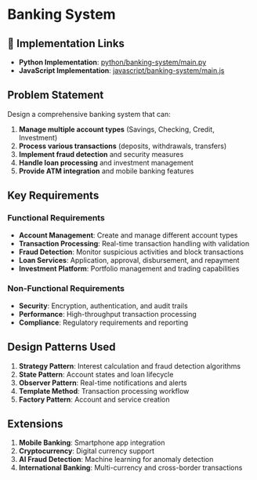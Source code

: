 # Banking System

## 🔗 Implementation Links
- **Python Implementation**: [python/banking-system/main.py](python/banking-system/main.py)
- **JavaScript Implementation**: [javascript/banking-system/main.js](javascript/banking-system/main.js)

## Problem Statement

Design a comprehensive banking system that can:

1. **Manage multiple account types** (Savings, Checking, Credit, Investment)
2. **Process various transactions** (deposits, withdrawals, transfers)
3. **Implement fraud detection** and security measures
4. **Handle loan processing** and investment management
5. **Provide ATM integration** and mobile banking features

## Key Requirements

### Functional Requirements
- **Account Management**: Create and manage different account types
- **Transaction Processing**: Real-time transaction handling with validation
- **Fraud Detection**: Monitor suspicious activities and block transactions
- **Loan Services**: Application, approval, disbursement, and repayment
- **Investment Platform**: Portfolio management and trading capabilities

### Non-Functional Requirements
- **Security**: Encryption, authentication, and audit trails
- **Performance**: High-throughput transaction processing
- **Compliance**: Regulatory requirements and reporting

## Design Patterns Used

1. **Strategy Pattern**: Interest calculation and fraud detection algorithms
2. **State Pattern**: Account states and loan lifecycle
3. **Observer Pattern**: Real-time notifications and alerts
4. **Template Method**: Transaction processing workflow
5. **Factory Pattern**: Account and service creation

## Extensions

1. **Mobile Banking**: Smartphone app integration
2. **Cryptocurrency**: Digital currency support
3. **AI Fraud Detection**: Machine learning for anomaly detection
4. **International Banking**: Multi-currency and cross-border transactions